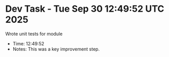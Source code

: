 # Dev Task - Tue Sep 30 12:49:52 UTC 2025
Wrote unit tests for module
- Time: 12:49:52
- Notes: This was a key improvement step.
